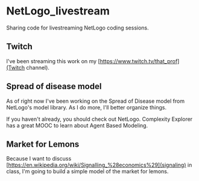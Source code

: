 # NetLogo_livestream
Sharing code for livestreaming NetLogo coding sessions.

## Twitch
I've been streaming this work on my [https://www.twitch.tv/that_prof](Twitch channel).

## Spread of disease model

As of right now I've been working on the Spread of Disease model from 
NetLogo's model library. As I do more, I'll better organize things.

If you haven't already, you should check out NetLogo. Complexity Explorer has a great MOOC to learn about Agent Based Modeling.

## Market for Lemons

Because I want to discuss [https://en.wikipedia.org/wiki/Signalling_%28economics%29](signaling) in class, I'm going to build a simple model of the market for lemons.
